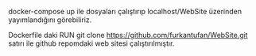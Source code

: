 docker-compose up ile dosyaları çalıştırıp localhost/WebSite üzerinden yayımlandığını görebiliriz.


Dockerfile daki RUN git clone https://github.com/furkantufan/WebSite.git satırı ile github repomdaki web sitesi çalıştırılmıştır.
